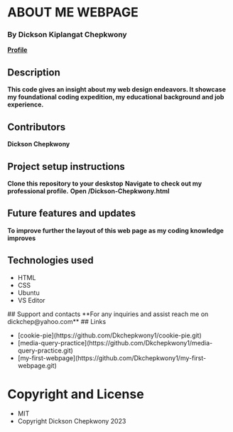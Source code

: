 # ABOUT ME WEBPAGE
      
### By Dickson Kiplangat Chepkwony
  **[Profile](https://Dkchepkwony1.github.io "Dickson Chepkwony")**

## Description
  **This code gives an insight about my web design endeavors. It showcase my foundational coding expedition, my educational background and job experience.**
## Contributors
  **Dickson Chepkwony**
## Project setup instructions
  **Clone this repository to your deskstop**
  **Navigate to check out my professional profile.**
  **Open /Dickson-Chepkwony.html**
## Future features and updates
**To improve further the layout of this web page as my coding knowledge improves**
## Technologies used
<ul>
  <li>HTML</li>
  <li>CSS</li>
  <li>Ubuntu</li>
  <li>VS Editor</li>
</ul>
## Support and contacts
  **For any inquiries and assist reach me on dickchep@yahoo.com**
## Links
<ul>
  <li>[cookie-pie](https://github.com/Dkchepkwony1/cookie-pie.git)</li>
  <li>[media-query-practice](https://github.com/Dkchepkwony1/media-query-practice.git)</li>
  <li>[my-first-webpage](https://github.com/Dkchepkwony1/my-first-webpage.git)</li>
</ul>
<h1><strong>Copyright and License</strong></h1>
<ul>
  <li>MIT</li>
  <li>Copyright Dickson Chepkwony 2023</li>
</ul>

